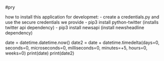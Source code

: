 #pry

how to install this application for developmet: - create a credentials.py and use the secure credentials we provide - pip3 install python-twitter (installs twitter api dependency) - pip3 install newsapi (install newsheadline dependency)



date = datetime.datetime.now()
date2 = date + datetime.timedelta(days=0, seconds=0, microseconds=0,
                                  milliseconds=0, minutes=+5, hours=0, weeks=0)
print(date)
print(date2)